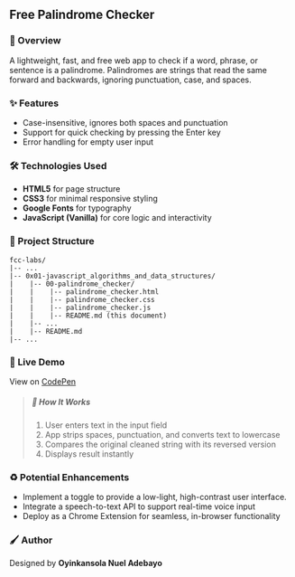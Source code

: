 ## Free Palindrome Checker

### :book: Overview

A lightweight, fast, and free web app to check if a word, phrase, or sentence is a palindrome. Palindromes are strings that read the same forward and backwards, ignoring punctuation, case, and spaces.

### :sparkles: Features

- Case-insensitive, ignores both spaces and punctuation
- Support for quick checking by pressing the Enter key
- Error handling for empty user input

### :hammer_and_wrench: Technologies Used

- **HTML5** for page structure
- **CSS3** for minimal responsive styling
- **Google Fonts** for typography
- **JavaScript (Vanilla)** for core logic and interactivity

### :file_folder: Project Structure

```
fcc-labs/
|-- ...
|-- 0x01-javascript_algorithms_and_data_structures/
|    |-- 00-palindrome_checker/
|    |    |-- palindrome_checker.html
|    |    |-- palindrome_checker.css
|    |    |-- palindrome_checker.js
|    |    |-- README.md (this document)
|    |-- ...
|    |-- README.md
|-- ...
```

### :rocket: Live Demo

View on [CodePen](https://codepen.io/oyingidie/full/MWNGENa)

> ##### :high_brightness: How It Works
>
> 1. User enters text in the input field
> 2. App strips spaces, punctuation, and converts text to lowercase
> 3. Compares the original cleaned string with its reversed version
> 4. Displays result instantly

### :recycle: Potential Enhancements

- Implement a toggle to provide a low-light, high-contrast user interface. 
- Integrate a speech-to-text API to support real-time voice input
- Deploy as a Chrome Extension for seamless, in-browser functionality

### :paintbrush: Author

Designed by **Oyinkansola Nuel Adebayo**
